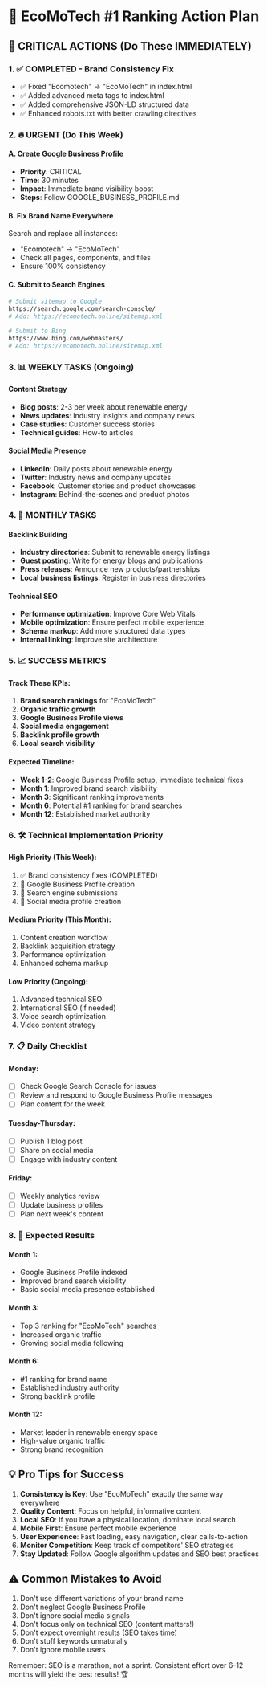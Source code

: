 # 🎯 EcoMoTech #1 Ranking Action Plan

## 🚨 CRITICAL ACTIONS (Do These IMMEDIATELY)

### 1. ✅ COMPLETED - Brand Consistency Fix
- ✅ Fixed "Ecomotech" → "EcoMoTech" in index.html
- ✅ Added advanced meta tags to index.html
- ✅ Added comprehensive JSON-LD structured data
- ✅ Enhanced robots.txt with better crawling directives

### 2. 🔥 URGENT (Do This Week)

#### A. Create Google Business Profile
- **Priority**: CRITICAL
- **Time**: 30 minutes
- **Impact**: Immediate brand visibility boost
- **Steps**: Follow GOOGLE_BUSINESS_PROFILE.md

#### B. Fix Brand Name Everywhere
Search and replace all instances:
- "Ecomotech" → "EcoMoTech" 
- Check all pages, components, and files
- Ensure 100% consistency

#### C. Submit to Search Engines
```bash
# Submit sitemap to Google
https://search.google.com/search-console/
# Add: https://ecomotech.online/sitemap.xml

# Submit to Bing
https://www.bing.com/webmasters/
# Add: https://ecomotech.online/sitemap.xml
```

### 3. 📊 WEEKLY TASKS (Ongoing)

#### Content Strategy
- **Blog posts**: 2-3 per week about renewable energy
- **News updates**: Industry insights and company news
- **Case studies**: Customer success stories
- **Technical guides**: How-to articles

#### Social Media Presence
- **LinkedIn**: Daily posts about renewable energy
- **Twitter**: Industry news and company updates
- **Facebook**: Customer stories and product showcases
- **Instagram**: Behind-the-scenes and product photos

### 4. 🔗 MONTHLY TASKS

#### Backlink Building
- **Industry directories**: Submit to renewable energy listings
- **Guest posting**: Write for energy blogs and publications
- **Press releases**: Announce new products/partnerships
- **Local business listings**: Register in business directories

#### Technical SEO
- **Performance optimization**: Improve Core Web Vitals
- **Mobile optimization**: Ensure perfect mobile experience
- **Schema markup**: Add more structured data types
- **Internal linking**: Improve site architecture

### 5. 📈 SUCCESS METRICS

#### Track These KPIs:
1. **Brand search rankings** for "EcoMoTech"
2. **Organic traffic growth**
3. **Google Business Profile views**
4. **Social media engagement**
5. **Backlink profile growth**
6. **Local search visibility**

#### Expected Timeline:
- **Week 1-2**: Google Business Profile setup, immediate technical fixes
- **Month 1**: Improved brand search visibility
- **Month 3**: Significant ranking improvements
- **Month 6**: Potential #1 ranking for brand searches
- **Month 12**: Established market authority

### 6. 🛠️ Technical Implementation Priority

#### High Priority (This Week):
1. ✅ Brand consistency fixes (COMPLETED)
2. 🔄 Google Business Profile creation
3. 🔄 Search engine submissions
4. 🔄 Social media profile creation

#### Medium Priority (This Month):
1. Content creation workflow
2. Backlink acquisition strategy
3. Performance optimization
4. Enhanced schema markup

#### Low Priority (Ongoing):
1. Advanced technical SEO
2. International SEO (if needed)
3. Voice search optimization
4. Video content strategy

### 7. 📋 Daily Checklist

#### Monday:
- [ ] Check Google Search Console for issues
- [ ] Review and respond to Google Business Profile messages
- [ ] Plan content for the week

#### Tuesday-Thursday:
- [ ] Publish 1 blog post
- [ ] Share on social media
- [ ] Engage with industry content

#### Friday:
- [ ] Weekly analytics review
- [ ] Update business profiles
- [ ] Plan next week's content

### 8. 🚀 Expected Results

#### Month 1:
- Google Business Profile indexed
- Improved brand search visibility
- Basic social media presence established

#### Month 3:
- Top 3 ranking for "EcoMoTech" searches
- Increased organic traffic
- Growing social media following

#### Month 6:
- #1 ranking for brand name
- Established industry authority
- Strong backlink profile

#### Month 12:
- Market leader in renewable energy space
- High-value organic traffic
- Strong brand recognition

## 💡 Pro Tips for Success

1. **Consistency is Key**: Use "EcoMoTech" exactly the same way everywhere
2. **Quality Content**: Focus on helpful, informative content
3. **Local SEO**: If you have a physical location, dominate local search
4. **Mobile First**: Ensure perfect mobile experience
5. **User Experience**: Fast loading, easy navigation, clear calls-to-action
6. **Monitor Competition**: Keep track of competitors' SEO strategies
7. **Stay Updated**: Follow Google algorithm updates and SEO best practices

## ⚠️ Common Mistakes to Avoid

1. Don't use different variations of your brand name
2. Don't neglect Google Business Profile
3. Don't ignore social media signals
4. Don't focus only on technical SEO (content matters!)
5. Don't expect overnight results (SEO takes time)
6. Don't stuff keywords unnaturally
7. Don't ignore mobile users

Remember: SEO is a marathon, not a sprint. Consistent effort over 6-12 months will yield the best results! 🏆

